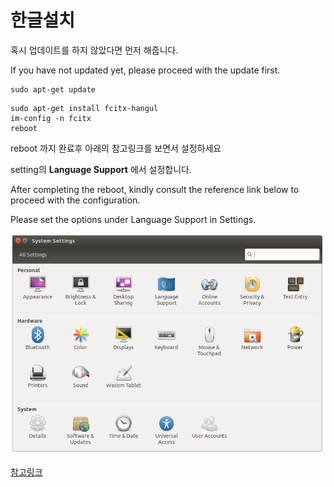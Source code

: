 # 한글설치


혹시 업데이트를 하지 않았다면 먼저 해줍니다.

If you have not updated yet, please proceed with the update first.
```
sudo apt-get update
```

```
sudo apt-get install fcitx-hangul
im-config -n fcitx
reboot
```
reboot 까지 완료후 아래의 참고링크를 보면서 설정하세요

setting의 **Language Support** 에서 설정합니다.

After completing the reboot, kindly consult the reference link below to proceed with the configuration. 

Please set the options under Language Support in Settings.

![img](/img/005.png)

[참고링크](https://driz2le.tistory.com/253)
